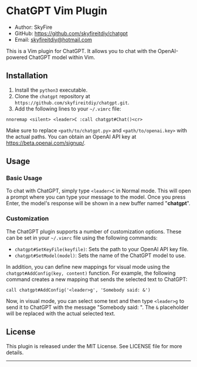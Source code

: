 # ChatGPT Vim Plugin

- Author: SkyFire
- GitHub: https://github.com/skyfireitdiy/chatgpt
- Email: skyfireitdiy@hotmail.com

This is a Vim plugin for ChatGPT. It allows you to chat with the OpenAI-powered ChatGPT model within Vim.

## Installation

1. Install the `python3` executable.
2. Clone the `chatgpt` repository at `https://github.com/skyfireitdiy/chatgpt.git`.
3. Add the following lines to your `~/.vimrc` file:

```
nnoremap <silent> <leader>C :call chatgpt#Chat()<cr>
```

Make sure to replace `<path/to/chatgpt.py>` and `<path/to/openai.key>` with the actual paths. You can obtain an OpenAI API key at https://beta.openai.com/signup/.

## Usage 

### Basic Usage

To chat with ChatGPT, simply type `<leader>C` in Normal mode. This will open a prompt where you can type your message to the model. Once you press Enter, the model's response will be shown in a new buffer named "__chatgpt__".

### Customization

The ChatGPT plugin supports a number of customization options. These can be set in your `~/.vimrc` file using the following commands:

- `chatgpt#SetKeyFile(keyfile)`: Sets the path to your OpenAI API key file.
- `chatgpt#SetModel(model)`: Sets the name of the ChatGPT model to use.

In addition, you can define new mappings for visual mode using the `chatgpt#AddConfig(key, content)` function. For example, the following command creates a new mapping that sends the selected text to ChatGPT:

```
call chatgpt#AddConfig('<leader>g', 'Somebody said: &')
```

Now, in visual mode, you can select some text and then type `<leader>g` to send it to ChatGPT with the message "Somebody said: <selected text>". The `&` placeholder will be replaced with the actual selected text.

## License

This plugin is released under the MIT License. See LICENSE file for more details.

--------------------------------------------------
